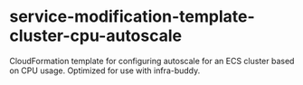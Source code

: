 # service-modification-template-cluster-cpu-autoscale
CloudFormation template for configuring autoscale for an ECS cluster based on CPU usage. Optimized for use with infra-buddy.
